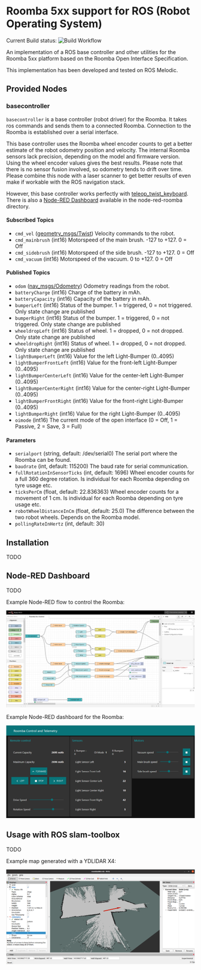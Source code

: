 # Roomba 5xx support for ROS (Robot Operating System)

Current Build status: ![Build Workflow](https://github.com/mirkosertic/roomba500/workflows/build/badge.svg) 

An implementation of a ROS base controller and other utilities for the Roomba 5xx platform based on the Roomba Open Interface
Specification.

This implementation has been developed and tested on ROS Melodic.

## Provided Nodes

### basecontroller

`basecontroller` is a base controller (robot driver) for the Roomba. It takes ros commands and sends them to a connected
Roomba. Connection to the Roomba is established over a serial interface.

This base controller uses the Roomba wheel encoder counts to get a better estimate of the robot odometry position and velocity. The internal Roomba sensors lack precision, depending on the model and firmware version. Using the wheel encoder values gives the best results. Please note that there is no sensor fusion involved, so odometry tends to drift over time. Please combine this node with a laser scanner to get better results of even make if workable with the ROS navigation stack.

However, this base controller works perfectly with [teleop_twist_keyboard](http://wiki.ros.org/teleop_twist_keyboard). There is
also a [Node-RED Dashboard](https://nodered.org/) available in the node-red-roomba directory.

#### Subscribed Topics

* `cmd_vel` ([geometry_msgs/Twist](http://docs.ros.org/en/api/geometry_msgs/html/msg/Twist.html))
  Velocity commands to the robot.
* `cmd_mainbrush` (int16)
  Motorspeed of the main brush. -127 to +127. 0 = Off
* `cmd_sidebrush` (int16)
  Motorspeed of the side brush. -127 to +127. 0 = Off
* `cmd_vacuum` (int16)
  Motorspeed of the vacuum. 0 to +127. 0 = Off

#### Published Topics

* `odom` ([nav_msgs/Odometry](http://docs.ros.org/en/api/nav_msgs/html/msg/Odometry.html))
  Odometry readings from the robot.
* `batteryCharge` (int16)
  Charge of the battery in mAh.
* `batteryCapacity` (int16)
  Capacity of the battery in mAh.
* `bumperLeft` (int16)
  Status of the bumper. 1 = triggered, 0 = not triggered. Only state change are published
* `bumperRight` (int16)
  Status of the bumper. 1 = triggered, 0 = not triggered. Only state change are published
* `wheeldropLeft` (int16)
  Status of wheel. 1 = dropped, 0 = not dropped. Only state change are published
* `wheeldropRight` (int16)
  Status of wheel. 1 = dropped, 0 = not dropped. Only state change are published
* `lightBumperLeft` (int16)
  Value for the left Light-Bumper (0..4095)
* `lightBumperFrontLeft` (int16)
  Value for the front-left Light-Bumper (0..4095)  
* `lightBumperCenterLeft` (int16)
  Value for the center-left Light-Bumper (0..4095)  
* `lightBumperCenterRight` (int16)
  Value for the center-right Light-Bumper (0..4095)  
* `lightBumperFrontRight` (int16)
  Value for the front-right Light-Bumper (0..4095)  
* `lightBumperRight` (int16)
  Value for the right Light-Bumper (0..4095)
* `oimode` (int16)
  The current mode of the open interface (0 = Off, 1 = Passive, 2 = Save, 3 = Full)

#### Parameters

* `serialport` (string, default: /dev/serial0)
  The serial port where the Roomba can be found.
* `baudrate` (int, default: 115200)
  The baud rate for serial communication.
* `fullRotationInSensorTicks` (int, default: 1696)
  Wheel encoder counts for a full 360 degree rotation. Is individual for each Roomba depending on tyre usage etc. 
* `ticksPerCm` (float, default: 22.836363)
  Wheel encoder counts for a movement of 1 cm. Is individual for each Roomba depending on tyre usage etc.
* `robotWheelDistanceInCm` (float, default: 25.0)
  The difference between the two robot wheels. Depends on the Roomba model.
* `pollingRateInHertz` (int, default: 30)

## Installation

TODO

## Node-RED Dashboard

TODO

Example Node-RED flow to control the Roomba:

![Example Node-RED flow](doc/noderedflow.png)

Example Node-RED dashboard for the Roomba:

![Example Node-RED dashboard](doc/nodereddashboard.png)

## Usage with ROS slam-toolbox

TODO

Example map generated with a YDLIDAR X4:

![Example map](doc/examplemap.png)


